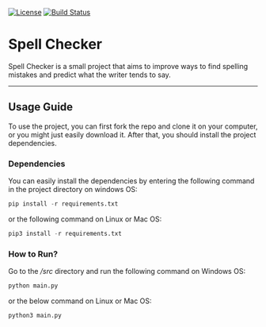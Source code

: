 <a href="https://opensource.org/licenses/GPL-3.0"><img src="https://img.shields.io/badge/License-GPL%20v3-blue.svg" alt="License"></a>
[![Build Status](https://app.travis-ci.com/MahdiRahbar/Spell_Checker.svg?branch=main)](https://app.travis-ci.com/MahdiRahbar/Spell_Checker)

# Spell Checker

Spell Checker is a small project that aims to improve ways to find spelling mistakes and predict what the writer tends to say. 

*****
## Usage Guide
To use the project, you can first fork the repo and clone it on your computer, or you might just easily download it. After that, you should install the project dependencies. 

### Dependencies
You can easily install the dependencies by entering the following command in the project directory on windows OS:
```Python
pip install -r requirements.txt
```
or the following command on Linux or Mac OS: 
```Python
pip3 install -r requirements.txt
```
### How to Run?
Go to the */src* directory and run the following command on Windows OS: 
```Python
python main.py
```
or the below command on Linux or Mac OS:
```Python 
python3 main.py
```
